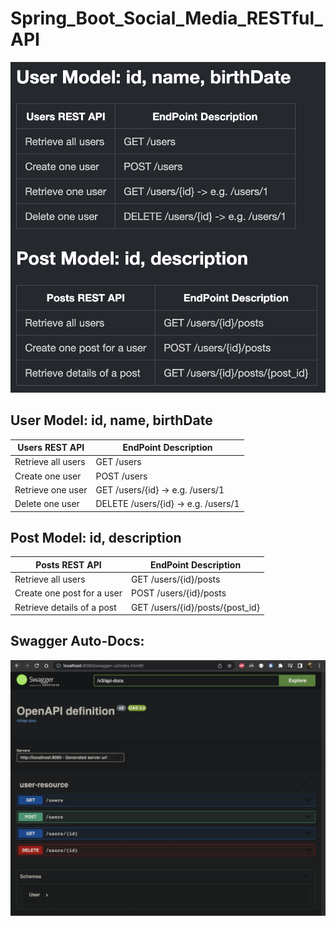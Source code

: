 # Spring_Boot_Social_Media_RESTful_API

![alt text](images/endpoints.jpeg)

## User Model: id, name, birthDate

| Users REST API     | EndPoint Description                |
| ------------------ | ----------------------------------- |
| Retrieve all users | GET /users                          |
| Create one user    | POST /users                         |
| Retrieve one user  | GET /users/{id} -> e.g. /users/1    |
| Delete one user    | DELETE /users/{id} -> e.g. /users/1 |

## Post Model: id, description

| Posts REST API             | EndPoint Description            |
| -------------------------- | ------------------------------- |
| Retrieve all users         | GET /users/{id}/posts           |
| Create one post for a user | POST /users/{id}/posts          |
| Retrieve details of a post | GET /users/{id}/posts/{post_id} |

## Swagger Auto-Docs:

![alt text](images/swagger.png)
